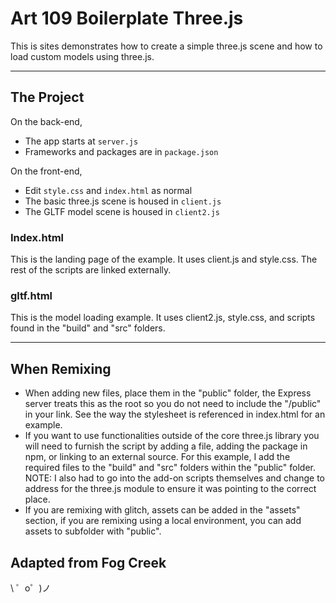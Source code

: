 # Art 109 Boilerplate Three.js

This is sites demonstrates how to create a simple three.js scene and how to load custom models using three.js. 

---

## The Project

On the back-end,
- The app starts at `server.js`
- Frameworks and packages are in `package.json`

On the front-end,
- Edit `style.css` and `index.html` as normal
- The basic three.js scene is housed in `client.js`
- The GLTF model scene is housed in `client2.js`

### Index.html
This is the landing page of the example. It uses client.js and style.css. The rest of the scripts are linked externally.


### gltf.html
This is the model loading example. It uses client2.js, style.css, and scripts found in the "build" and "src" folders. 

---

## When Remixing

- When adding new files, place them in the "public" folder, the Express server treats this as the root so you do not need to include the "/public" in your link. See the way the stylesheet is referenced in index.html for an example.
- If you want to use functionalities outside of the core three.js library you will need to furnish the script by adding a file, adding the package in npm, or linking to an external source. For this example, I add the required files to the "build" and "src" folders within the "public" folder. NOTE: I also had to go into the add-on scripts themselves and change to address for the three.js module to ensure it was pointing to the correct place.
- If you are remixing with glitch, assets can be added in the "assets" section, if you are remixing using a local environment, you can add assets to subfolder with "public".


## Adapted from Fog Creek

\ ゜o゜)ノ